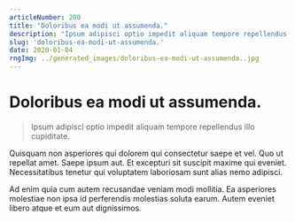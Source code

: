 ```yaml
---
articleNumber: 200
title: "Doloribus ea modi ut assumenda."
description: "Ipsum adipisci optio impedit aliquam tempore repellendus illo cupiditate."
slug: 'doloribus-ea-modi-ut-assumenda.'
date: 2020-01-04
rngImg: ../generated_images/doloribus-ea-modi-ut-assumenda..jpg
---
```


# Doloribus ea modi ut assumenda.

> Ipsum adipisci optio impedit aliquam tempore repellendus illo cupiditate.

Quisquam non asperiores qui dolorem qui consectetur saepe et vel. Quo ut repellat amet. Saepe ipsum aut. Et excepturi sit suscipit maxime qui eveniet. Necessitatibus tenetur qui voluptatem laboriosam sunt alias nemo adipisci.
 Ad enim quia cum autem recusandae veniam modi mollitia. Ea asperiores molestiae non ipsa id perferendis molestias soluta earum. Autem eveniet libero atque et eum aut dignissimos.
